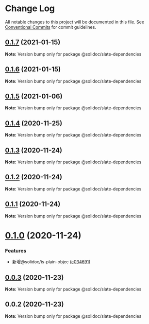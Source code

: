 # Change Log

All notable changes to this project will be documented in this file.
See [Conventional Commits](https://conventionalcommits.org) for commit guidelines.

## [0.1.7](https://github.com/solidoc/iffe-react/compare/@solidoc/slate-dependencies@0.1.6...@solidoc/slate-dependencies@0.1.7) (2021-01-15)

**Note:** Version bump only for package @solidoc/slate-dependencies





## [0.1.6](https://github.com/solidoc/iffe-react/compare/@solidoc/slate-dependencies@0.1.5...@solidoc/slate-dependencies@0.1.6) (2021-01-15)

**Note:** Version bump only for package @solidoc/slate-dependencies





## [0.1.5](https://github.com/solidoc/iffe-react/compare/@solidoc/slate-dependencies@0.1.4...@solidoc/slate-dependencies@0.1.5) (2021-01-06)

**Note:** Version bump only for package @solidoc/slate-dependencies





## [0.1.4](https://github.com/solidoc/iffe-react/compare/@solidoc/slate-dependencies@0.1.3...@solidoc/slate-dependencies@0.1.4) (2020-11-25)

**Note:** Version bump only for package @solidoc/slate-dependencies





## [0.1.3](https://github.com/solidoc/iffe-react/compare/@solidoc/slate-dependencies@0.1.2...@solidoc/slate-dependencies@0.1.3) (2020-11-24)

**Note:** Version bump only for package @solidoc/slate-dependencies





## [0.1.2](https://github.com/solidoc/iffe-react/compare/@solidoc/slate-dependencies@0.1.1...@solidoc/slate-dependencies@0.1.2) (2020-11-24)

**Note:** Version bump only for package @solidoc/slate-dependencies





## [0.1.1](https://github.com/solidoc/iffe-react/compare/@solidoc/slate-dependencies@0.1.0...@solidoc/slate-dependencies@0.1.1) (2020-11-24)

**Note:** Version bump only for package @solidoc/slate-dependencies





# [0.1.0](https://github.com/solidoc/iffe-react/compare/@solidoc/slate-dependencies@0.0.3...@solidoc/slate-dependencies@0.1.0) (2020-11-24)


### Features

* 新增@solidoc/is-plain-objec ([c034691](https://github.com/solidoc/iffe-react/commit/c03469180f96029377a70d2a936b82e0d4b85ec1))





## [0.0.3](https://github.com/solidoc/iffe-react/compare/@solidoc/slate-dependencies@0.0.2...@solidoc/slate-dependencies@0.0.3) (2020-11-23)

**Note:** Version bump only for package @solidoc/slate-dependencies





## 0.0.2 (2020-11-23)

**Note:** Version bump only for package @solidoc/slate-dependencies
